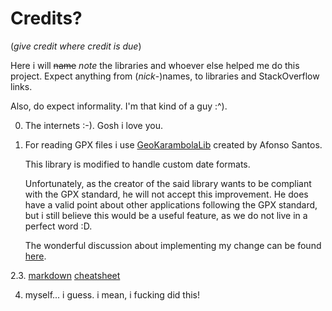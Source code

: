 Credits?
========
(_give credit where credit is due_)


Here i will ~~name~~ _note_ the libraries and whoever else helped me do this project.
Expect anything from (_nick_-)names, to libraries and StackOverflow links.

Also, do expect informality. I'm that kind of a guy :^).


0.  The internets :-). Gosh i love you.


1.  For reading GPX files i use [GeoKarambolaLib](https://plus.google.com/u/0/communities/110606810455751902142)
    created by Afonso Santos.

    This library is modified to handle custom date formats.

    Unfortunately, as the creator of the said library wants to be compliant with the GPX standard, he will
    not accept this improvement.
    He does have a valid point about other applications following the GPX standard, but i still
    believe this would be a useful feature, as we do not live in a perfect word :D.

    The wonderful discussion about implementing my change can be found [here](https://plus.google.com/u/0/+CristianViorelPasat/posts/Dk9HKcoELuD).


2.3. [markdown](https://github.com/adam-p/markdown-here/wiki/Markdown-Cheatsheet)
     [cheatsheet](http://daringfireball.net/projects/markdown/)


4. myself... i guess. i mean, i fucking did this!




